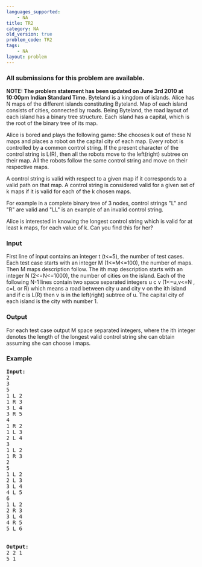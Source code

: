 ```yaml
---
languages_supported:
    - NA
title: TR2
category: NA
old_version: true
problem_code: TR2
tags:
    - NA
layout: problem
---
```

###  All submissions for this problem are available. 

**NOTE: The problem statement has been updated on June 3rd 2010 at 10:00pm Indian Standard Time.** 
Byteland is a kingdom of islands. Alice has N maps of the different islands constituting Byteland. Map of each island consists of cities, connected by roads. Being Byteland, the road layout of each island has a binary tree structure. Each island has a capital, which is the root of the binary tree of its map.

Alice is bored and plays the following game:
 She chooses k out of these N maps and places a robot on the capital city of each map. Every robot is controlled by a common control string. If the present character of the control string is L(R), then all the robots move to the left(right) subtree on their map. All the robots follow the same control string and move on their respective maps.

A control string is valid with respect to a given map if it corresponds to a valid path on that map. A control string is considered valid for a given set of k maps if it is valid for each of the k chosen maps.

For example in a complete binary tree of 3 nodes, control strings "L" and "R" are valid and "LL" is an example of an invalid control string.

Alice is interested in knowing the longest control string which is valid for at least k maps, for each value of k. Can you find this for her?

### Input

First line of input contains an integer t (t<=5), the number of test cases. Each test case starts with an integer M (1<=M<=100), the number of maps. Then M maps description follow.
 The ith map description starts with an integer N (2<=N<=1000), the number of cities on the island. Each of the following N-1 lines contain two space separated integers u c v (1<=u,v<=N , c=L or R) which means a road between city u and city v on the ith island and if c is L(R) then v is in the left(right) subtree of u. The capital city of each island is the city with number 1.

### Output

For each test case output M space separated integers, where the ith integer denotes the length of the longest valid control string she can obtain assuming she can choose i maps.

### Example

<pre><b>Input:</b>
2
3
5
1 L 2
1 R 3
3 L 4
3 R 5
4
1 R 2
1 L 3
2 L 4
3
1 L 2
1 R 3
2
5
1 L 2
2 L 3
3 L 4
4 L 5
6
1 L 2
2 R 3
3 L 4
4 R 5
5 L 6


<b>Output:</b>
2 2 1
5 1
</pre>